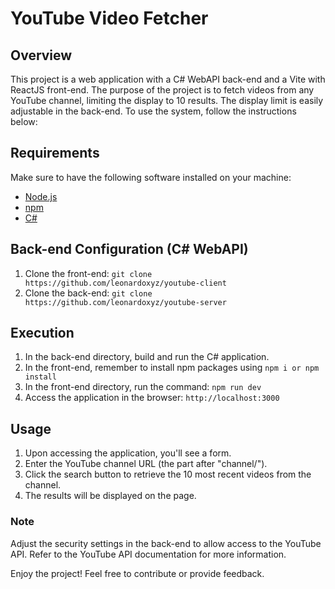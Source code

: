 # YouTube Video Fetcher

## Overview

This project is a web application with a C# WebAPI back-end and a Vite with ReactJS front-end. The purpose of the project is to fetch videos from any YouTube channel, limiting the display to 10 results. The display limit is easily adjustable in the back-end. To use the system, follow the instructions below:

## Requirements

Make sure to have the following software installed on your machine:

- [Node.js](https://nodejs.org/)
- [npm](https://www.npmjs.com/)
- [C#](https://docs.microsoft.com/en-us/dotnet/csharp/)

## Back-end Configuration (C# WebAPI)

1. Clone the front-end: `git clone https://github.com/leonardoxyz/youtube-client`
2. Clone the back-end: `git clone https://github.com/leonardoxyz/youtube-server`

## Execution

1. In the back-end directory, build and run the C# application.
2. In the front-end, remember to install npm packages using `npm i or npm install`
3. In the front-end directory, run the command: `npm run dev`
4. Access the application in the browser: `http://localhost:3000`

## Usage

1. Upon accessing the application, you'll see a form.
2. Enter the YouTube channel URL (the part after "channel/").
3. Click the search button to retrieve the 10 most recent videos from the channel.
4. The results will be displayed on the page.

### Note

Adjust the security settings in the back-end to allow access to the YouTube API. Refer to the YouTube API documentation for more information.

Enjoy the project! Feel free to contribute or provide feedback.
